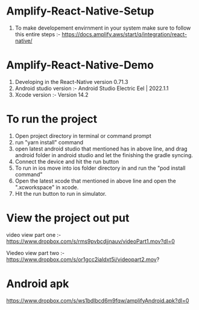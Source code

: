 
# Amplify-React-Native-Setup
1. To make developement envirnment in your system make sure to follow this entire steps :-
https://docs.amplify.aws/start/q/integration/react-native/


# Amplify-React-Native-Demo
1. Developing in the React-Native version 0.71.3
2. Android studio version :- Android Studio Electric Eel | 2022.1.1
3. Xcode version :- Version 14.2 

# To run the project 
1. Open project directory in terminal or command prompt
2. run "yarn install" command
3. open latest android studio that mentioned has in above line, and drag android folder in android studio and let the finishing the gradle syncing. 
4. Connect the device and hit the run button
5. To run in ios move into ios folder directory in and run the "pod install command"
6. Open the latest xcode that mentioned in above line and open the ".xcworkspace" in xcode.
7. Hit the run button to run in simulator.

# View the project out put 
video view part one :- 
https://www.dropbox.com/s/rms9pvbcdjjnauv/videoPart1.mov?dl=0

Viedeo view part two :- 
https://www.dropbox.com/s/or1gcc2ialdxt5i/videopart2.mov?

# Android apk
https://www.dropbox.com/s/ws1bdlbcd6m9fqw/amplifyAndroid.apk?dl=0